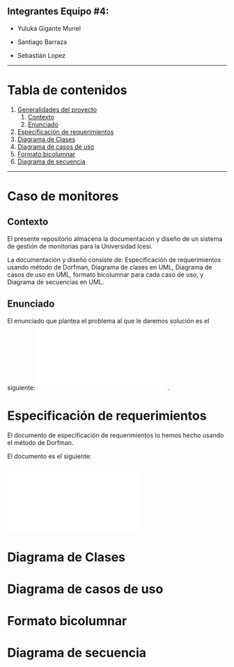 ## Integrantes Equipo #4:

- Yuluka Gigante Muriel 

- Santiago Barraza 

- Sebastián Lopez

---

# Tabla de contenidos
1. [Generalidades del proyecto](#caso-de-monitores)
	1. [Contexto](#contexto)
	2. [Enunciado](#enunciado)
2. [Especificación de requerimientos](#especificación-de-requerimientos)
3. [Diagrama de Clases](#diagrama-de-clases)
4. [Diagrama de casos de uso](#diagrama-de-casos-de-uso)
5. [Formato bicolumnar](#formato-bicolumnar)
6. [Diagrama de secuencia](#diagrama-de-secuencia)

---
# Caso de monitores
## Contexto
El presente repositorio almacena la documentación y diseño de un sistema de gestión de monitorias para la Universidad Icesi. 

La documentación y diseño consiste de: Especificación de requerimientos usando método de Dorfman, Diagrama de clases en UML, Diagrama de casos de uso en UML, formato bicolumnar para cada caso de uso, y Diagrama de secuencias en UML.

## Enunciado
El enunciado que plantea el problema al que le daremos solución es el siguiente: ![Enunciado](doc/Enunciado.pdf).

# Especificación de requerimientos
El documento de especificación de requerimientos lo hemos hecho usando el método de Dorfman.

El documento es el siguiente:

![Dorfman](doc/Dorfman.pdf)

# Diagrama de Clases

# Diagrama de casos de uso

# Formato bicolumnar

# Diagrama de secuencia